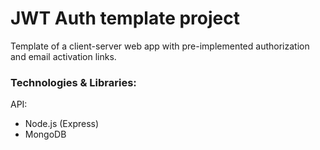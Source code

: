 # JWT Auth template project

Template of a client-server web app with pre-implemented authorization and email activation links.

### Technologies & Libraries:
API: 
- Node.js (Express)
- MongoDB